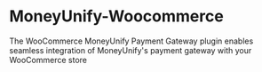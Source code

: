 # MoneyUnify-Woocommerce
The WooCommerce MoneyUnify Payment Gateway plugin enables seamless integration of MoneyUnify's payment gateway with your WooCommerce store
